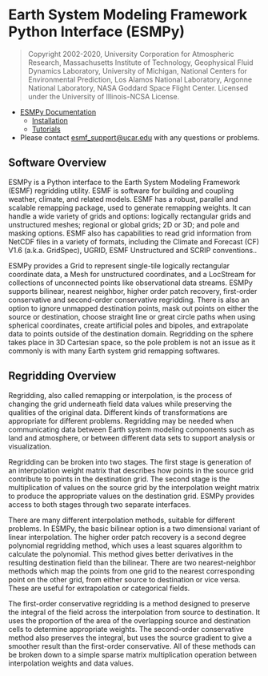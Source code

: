 # Earth System Modeling Framework Python Interface (ESMPy)

> Copyright 2002-2020, University Corporation for Atmospheric Research, Massachusetts Institute of Technology, Geophysical Fluid Dynamics Laboratory, University of Michigan, National Centers for Environmental Prediction, Los Alamos National Laboratory, Argonne National Laboratory, NASA Goddard Space Flight Center. Licensed under the University of Illinois-NCSA License.

 * [ESMPy Documentation](http://www.earthsystemmodeling.org/esmf_releases/public/ESMF_8_0_1/esmpy_doc/html/index.html)
   * [Installation](http://www.earthsystemmodeling.org/esmf_releases/public/ESMF_8_0_1/esmpy_doc/html/install.html)
   * [Tutorials](http://www.earthsystemmodeling.org/esmf_releases/public/ESMF_8_0_1/esmpy_doc/html/examples.html)
 * Please contact <esmf_support@ucar.edu> with any questions or problems.

## Software Overview

ESMPy is a Python interface to the Earth System Modeling Framework (ESMF)  regridding utility.  ESMF is software for building and coupling weather, climate, and related models.  ESMF has a robust, parallel and scalable remapping package, used to generate remapping weights. It can handle a wide variety of grids and options:  logically rectangular grids and unstructured meshes; regional or global grids; 2D or 3D; and pole and masking options.  ESMF also has capabilities to read grid information from NetCDF files in a variety of formats, including the Climate and Forecast (CF) V1.6 (a.k.a. GridSpec), UGRID, ESMF Unstructured and SCRIP conventions..

ESMPy provides a Grid to represent single-tile logically rectangular coordinate data, a Mesh for unstructured coordinates, and a LocStream for collections of unconnected points like observational data streams. ESMPy supports bilinear, nearest neighbor, higher order patch recovery,  first-order conservative and second-order conservative regridding. There is  also an option to ignore unmapped destination points, mask out points on either the source or destination, choose straight line or great circle paths when using spherical coordinates, create artificial poles and bipoles, and extrapolate data to points outside of the destination domain. Regridding on the sphere takes place in 3D Cartesian space, so the pole problem is not an issue as it commonly is with many Earth system grid remapping softwares.

## Regridding Overview

Regridding, also called remapping or interpolation, is the process of changing the grid underneath field data values while preserving the qualities of the original data. Different kinds of transformations are appropriate for different problems. Regridding may be needed when communicating data between Earth system modeling components such as land and atmosphere, or between different data sets to support analysis or visualization.

Regridding can be broken into two stages. The first stage is generation of an interpolation weight matrix that describes how points in the source grid contribute to points in the destination grid. The second stage is the multiplication of values on the source grid by the interpolation weight matrix to produce the appropriate values on the destination grid. ESMPy provides access to both stages through two separate interfaces.

There are many different interpolation methods, suitable for different problems. In ESMPy, the basic bilinear option is a two dimensional variant of linear  interpolation. The higher order patch recovery is a second degree polynomial  regridding method, which uses a least squares algorithm to calculate the  polynomial. This method gives better derivatives in the resulting destination  field than the bilinear. There are two nearest-neighbor methods which map the  points from one grid to the nearest corresponding point on the other grid, from either source to destination or vice versa. These are useful for extrapolation  or categorical fields. 

The first-order conservative regridding is a method designed to preserve the  integral of the field across the interpolation from source to destination.  It  uses the proportion of the area of the overlapping source and destination cells to determine appropriate weights. The second-order conservative method also  preserves the integral, but uses the source gradient to give a smoother result  than the first-order conservative. All of these methods can be broken down to a simple sparse matrix multiplication operation between interpolation weights and data values.
